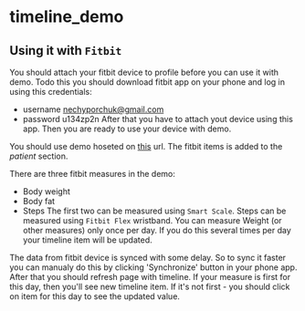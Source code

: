 timeline_demo
=============

Using it with `Fitbit`
------
You should attach your fitbit device to profile
before you can use it with demo. Todo this you should download
fitbit app on your phone and log in using this credentials: 
  - username nechyporchuk@gmail.com
  - password u134zp2n
After that you have to attach yout device using this app.
Then you are ready to use your device with demo.

You should use demo hoseted on [this](http://vpn2.waveaccess.kiev.ua:17405) url.
The fitbit items is added to the *patient* section.

There are three fitbit measures in the demo:
  - Body weight
  - Body fat
  - Steps
The first two can be measured using `Smart Scale`. Steps can be
measured using `Fitbit Flex` wristband. You can measure Weight (or other measures)
only once per day. If you do this several times per day your timeline item will be updated.

The data from fitbit device is synced with some delay. So to sync it faster you can manualy do this
by clicking 'Synchronize' button in your phone app. After that you should refresh page with timeline.
If your measure is first for this day, then you'll see new timeline item. If it's not first - you should 
click on item for this day to see the updated value.
